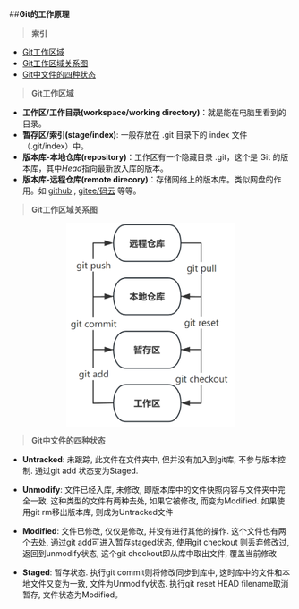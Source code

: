
##**Git的工作原理**
>**索引**
- [Git工作区域](#1)
- [Git工作区域关系图](#2)
- [Git中文件的四种状态](#3)
>**<div id = "1">Git工作区域<div>**

- **工作区/工作目录(workspace/working directory)**：就是能在电脑里看到的目录。
- **暂存区/索引(stage/index)**: 一般存放在 .git 目录下的 index 文件（.git/index）中。
- **版本库-本地仓库(repository)**：工作区有一个隐藏目录 .git，这个是 Git 的版本库，其中*Head*指向最新放入库的版本。
- **版本库-远程仓库(remote direcory)**：存储网络上的版本库。类似网盘的作用。如 [github](https://github.com/ "国际的网站") , [gitee/码云](https://gitee.com/ "国内的网站") 等等。
  
>**<div id = "2">Git工作区域关系图<div>**

<p>
  <img src="img/Git-WorkingPrinciple.png" alt="principle" width="300px">
</p>
<style>
  img[alt="principle"] {
    display: block;
    margin-left: auto;
    margin-right: auto;
  }
</style>

>**<div id = "3">Git中文件的四种状态<div>**

- **Untracked**: 未跟踪, 此文件在文件夹中, 但并没有加入到git库, 不参与版本控制. 通过git add 状态变为Staged.

- **Unmodify**: 文件已经入库, 未修改, 即版本库中的文件快照内容与文件夹中完全一致. 这种类型的文件有两种去处, 如果它被修改, 而变为Modified. 如果使用git rm移出版本库, 则成为Untracked文件

- **Modified**: 文件已修改, 仅仅是修改, 并没有进行其他的操作. 这个文件也有两个去处, 通过git add可进入暂存staged状态, 使用git checkout 则丢弃修改过, 返回到unmodify状态, 这个git checkout即从库中取出文件, 覆盖当前修改

- **Staged**: 暂存状态. 执行git commit则将修改同步到库中, 这时库中的文件和本地文件又变为一致, 文件为Unmodify状态. 执行git reset HEAD filename取消暂存, 文件状态为Modified。